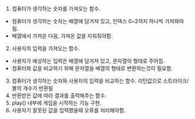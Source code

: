 
1. 컴퓨터가 생각하는 숫자를 가져오는 함수.
- 컴퓨터가 생각하는 숫자는 배열에 담겨져 있고, 인덱스 0~2까지 하나씩 가져와야됨.
- 배열에서 가져온 다음, 가져온 값을 지워줘야함.
2. 사용자의 입력을 가져오는 함수.
- 사용자가 예상하는 입력은 배열에 담겨져 있고, 문자열의 형태로 주어짐.
- 컴퓨터와 값을 비교하기 위해 문자열을 배열의 형태로 변환하는것이 필요함.
3. 컴퓨터가 생각하는 숫자와 사용자의 입력을 비교하는 함수. 리턴값으로 스트라이크/볼의 개수가 반환됨
4. 반환받은 값에 따라 결과를 출력해주는 함수.
5. play() 내부에 게임을 시작하는 기능 구현.
6. 사용자기 잘못된 값을 입력했을때 오류를 처리해야함.

<!-- 에러를 찾는 함수도 필요할 것 같음. -->

